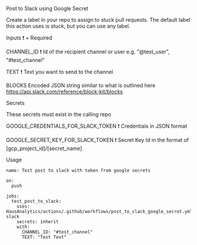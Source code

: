 Post to Slack using Google Secret

Create a label in your repo to assign to stuck pull requests. The default label this action uses is stuck, but you can use any label.

Inputs
❗ = Required

CHANNEL_ID ❗
Id of the recipient channel or user e.g. "@test_user", "#test_channel"

TEXT ❗
Text you want to send to the channel

BLOCKS
Encoded JSON string similar to what is outlined here https://api.slack.com/reference/block-kit/blocks

Secrets

These secrets must exist in the calling repo

GOOGLE_CREDENTIALS_FOR_SLACK_TOKEN ❗
Credentials in JSON format

GOOGLE_SECRET_KEY_FOR_SLACK_TOKEN ❗
Secret Key Id in the format of [gcp_project_id]/[secret_name]

Usage
```
name: Test post to slack with token from google secrets

on:
  push

jobs:
  test_post_to_slack:
    uses: HausAnalytics/actions/.github/workflows/post_to_slack_google_secret.yml@f-slack
    secrets: inherit
    with:
      CHANNEL_ID: "#test_channel"
      TEXT: "Test Text"
